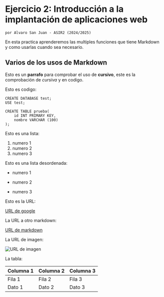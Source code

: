 # Ejercicio 2: Introducción a la implantación de aplicaciones web
`por Alvaro San Juan - ASIR2 (2024/2025)`

En esta practica aprenderemos las multiples funciones que tiene Markdown y como usarlas cuando sea necesario.

## Varios de los usos de Markdown

Esto es un **parrafo** para comprobar el uso de **cursivo**, este es la comprobación de *cursiva* y en codigo.

Esto es codigo:
```
CREATE DATABASE test;
USE test;

CREATE TABLE prueba(
    id INT PRIMARY KEY,
    nombre VARCHAR (100)
);
```
Esto es una lista:
1. numero 1
2. numero 2
3. numero 3

Esto es una lista desordenada:
- numero 1
* numero 2
- numero 3

Esto es la URL:

[URL de google](https://www.google.es/)

La URL a otro markdown:

[URL de markdown](https://github.com/AlvaroSanJuan20/prueba_Alvaro/blob/master/ejercicio1.md)

La URL de imagen:

![URL de imagen]()

La tabla:

| Columna 1 | Columna 2 | Columna 3 | 
|-----------|-----------|-----------| 
|  Fila 1   |  Fila 2   |  Fila 3   |
|  Dato 1   |  Dato 2   |  Dato 3   |
